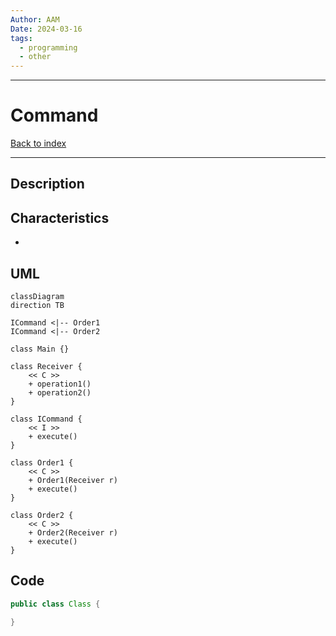 ```yaml
---
Author: AAM
Date: 2024-03-16
tags:
  - programming
  - other
---
```

---
# Command

[Back to index](../PATTERNS.md)

---

## Description



## Characteristics

- 

## UML

```mermaid
classDiagram
direction TB

ICommand <|-- Order1
ICommand <|-- Order2

class Main {}

class Receiver {
	<< C >>
	+ operation1()
	+ operation2() 
}

class ICommand {
	<< I >>
	+ execute()
}

class Order1 {
	<< C >>
	+ Order1(Receiver r)
	+ execute()
}

class Order2 {
	<< C >>
	+ Order2(Receiver r)
	+ execute()
}

```
## Code

```java
public class Class { 

}
```